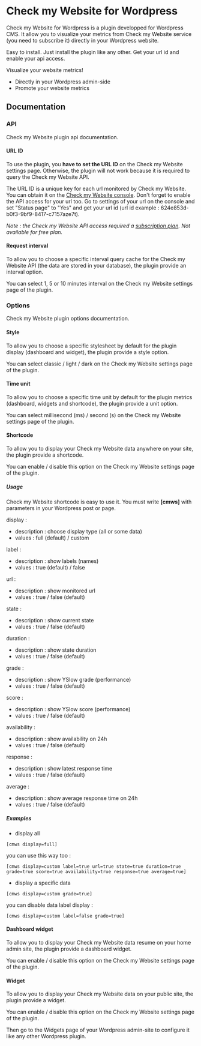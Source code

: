 # Check my Website for Wordpress

Check my Website for Wordpress is a plugin developped for Wordpress CMS. It allow you to visualize your metrics from Check my Website service (you need to subscribe it) directly in your Wordpress website.

Easy to install. Just install the plugin like any other. Get your url id and enable your api access.

Visualize your website metrics!
- Directly in your Wordpress admin-side
- Promote your website metrics

## Documentation

### API

Check my Website plugin api documentation.

#### URL ID

To use the plugin, you **have to set the URL ID** on the Check my Website settings page. Otherwise, the plugin will not work because it is required to query the Check my Website API.

The URL ID is a unique key for each url monitored by Check my Website. You can obtain it on the [Check my Website console](https://console.checkmy.ws). Don't forget to enable the API access for your url too. Go to settings of your url on the console and set "Status page" to "Yes" and get your url id (url id example : 624e853d-b0f3-9bf9-8417-c7157aze7t).

*Note : the Check my Website API access required a [subscription plan](https://checkmy.ws/en/pricing). Not available for free plan.*

#### Request interval

To allow you to choose a specific interval query cache for the Check my Website API (the data are stored in your database), the plugin provide an interval option.

You can select 1, 5 or 10 minutes interval on the Check my Website settings page of the plugin.

### Options

Check my Website plugin options documentation.

#### Style

To allow you to choose a specific stylesheet by default for the plugin display (dashboard and widget), the plugin provide a style option.

You can select classic / light / dark on the Check my Website settings page of the plugin.

#### Time unit

To allow you to choose a specific time unit by default for the plugin metrics (dashboard, widgets and shortcode), the plugin provide a unit option.

You can select millisecond (ms) / second (s) on the Check my Website settings page of the plugin.

#### Shortcode

To allow you to display your Check my Website data anywhere on your site, the plugin provide a shortcode.

You can enable / disable this option on the Check my Website settings page of the plugin.

##### Usage

Check my Website shortcode is easy to use it. You must write **[cmws]** with parameters in your Wordpress post or page.

display :
- description : choose display type (all or some data)
- values : full (default) / custom

label :
- description : show labels (names)
- values : true (default) / false

url :
- description : show monitored url
- values : true / false (default)

state :
- description : show current state
- values : true / false (default)

duration :
- description : show state duration
- values : true / false (default)

grade :
- description : show YSlow grade (performance)
- values : true / false (default)

score :
- description : show YSlow score (performance)
- values : true / false (default)

availability :
- description : show availability on 24h
- values : true / false (default)

response :
- description : show latest response time
- values : true / false (default)

average :
- description : show average response time on 24h
- values : true / false (default)

##### Examples

- display all

`[cmws display=full]`

you can use this way too :

`[cmws display=custom label=true url=true state=true duration=true grade=true score=true availability=true response=true average=true]`

- display a specific data

`[cmws display=custom grade=true]`

you can disable data label display :

`[cmws display=custom label=false grade=true]`

#### Dashboard widget

To allow you to display your Check my Website data resume on your home admin site, the plugin provide a dashboard widget.

You can enable / disable this option on the Check my Website settings page of the plugin.

#### Widget

To allow you to display your Check my Website data on your public site, the plugin provide a widget.

You can enable / disable this option on the Check my Website settings page of the plugin.

Then go to the Widgets page of your Wordpress admin-site to configure it like any other Wordpress plugin.